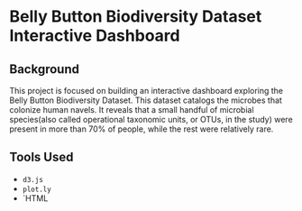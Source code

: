 # Belly Button Biodiversity Dataset Interactive Dashboard

## Background
This project is focused on building an interactive dashboard exploring the Belly Button Biodiversity Dataset. This dataset catalogs the microbes that colonize human navels. It reveals that a small handful of microbial species(also called operational taxonomic units, or OTUs, in the study) were present in more than 70% of people, while the rest were relatively rare.

## Tools Used
- `d3.js`
- `plot.ly`
- `HTML
